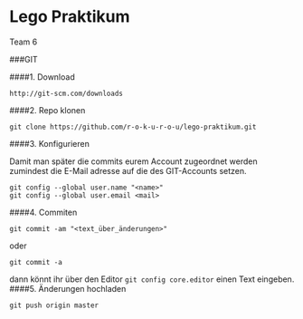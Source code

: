# Lego Praktikum
Team 6





###GIT

####1. Download
```
http://git-scm.com/downloads
```

####2. Repo klonen
``` 
git clone https://github.com/r-o-k-u-r-o-u/lego-praktikum.git
```

####3. Konfigurieren

Damit man später die commits eurem Account zugeordnet werden zumindest
die E-Mail adresse auf die des GIT-Accounts setzen.
```
git config --global user.name "<name>"
git config --global user.email <mail>
```

####4. Commiten
```
git commit -am "<text_über_änderungen>"
```
oder
```
git commit -a
```
dann könnt ihr über den Editor `git config core.editor` einen Text eingeben.
####5. Änderungen hochladen
```
git push origin master
```